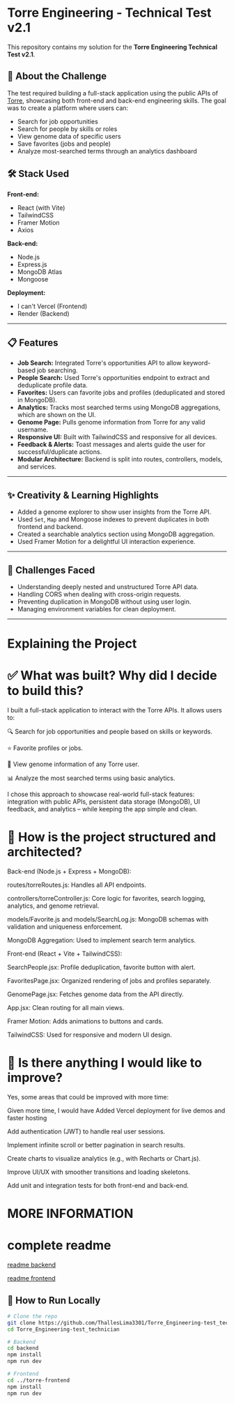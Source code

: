 # Torre Engineering - Technical Test v2.1

This repository contains my solution for the **Torre Engineering Technical Test v2.1**.

## 🧠 About the Challenge

The test required building a full-stack application using the public APIs of [Torre](https://torre.co), showcasing both front-end and back-end engineering skills. The goal was to create a platform where users can:

- Search for job opportunities
- Search for people by skills or roles
- View genome data of specific users
- Save favorites (jobs and people)
- Analyze most-searched terms through an analytics dashboard

## 🛠️ Stack Used

**Front-end:**
- React (with Vite)
- TailwindCSS
- Framer Motion
- Axios

**Back-end:**
- Node.js
- Express.js
- MongoDB Atlas
- Mongoose

**Deployment:**
- I can't Vercel (Frontend)
- Render (Backend)

---

## 📋 Features

- **Job Search:** Integrated Torre's opportunities API to allow keyword-based job searching.
- **People Search:** Used Torre's opportunities endpoint to extract and deduplicate profile data.
- **Favorites:** Users can favorite jobs and profiles (deduplicated and stored in MongoDB).
- **Analytics:** Tracks most searched terms using MongoDB aggregations, which are shown on the UI.
- **Genome Page:** Pulls genome information from Torre for any valid username.
- **Responsive UI:** Built with TailwindCSS and responsive for all devices.
- **Feedback & Alerts:** Toast messages and alerts guide the user for successful/duplicate actions.
- **Modular Architecture:** Backend is split into routes, controllers, models, and services.

---

## ✨ Creativity & Learning Highlights

- Added a genome explorer to show user insights from the Torre API.
- Used `Set`, `Map` and Mongoose indexes to prevent duplicates in both frontend and backend.
- Created a searchable analytics section using MongoDB aggregation.
- Used Framer Motion for a delightful UI interaction experience.

---

## 🧱 Challenges Faced

- Understanding deeply nested and unstructured Torre API data.
- Handling CORS when dealing with cross-origin requests.
- Preventing duplication in MongoDB without using user login.
- Managing environment variables for clean deployment.

---

#  Explaining the Project
<h1>✅ What was built? Why did I decide to build this?</h1>

I built a full-stack application to interact with the Torre APIs.
It allows users to:

🔍 Search for job opportunities and people based on skills or keywords.

⭐ Favorite profiles or jobs.

🧬 View genome information of any Torre user.

📊 Analyze the most searched terms using basic analytics.

I chose this approach to showcase real-world full-stack features: integration with public APIs, persistent data storage (MongoDB), UI feedback, and analytics – while keeping the app simple and clean.

# 🧱 How is the project structured and architected?
Back-end (Node.js + Express + MongoDB):

routes/torreRoutes.js: Handles all API endpoints.

controllers/torreController.js: Core logic for favorites, search logging, analytics, and genome retrieval.

models/Favorite.js and models/SearchLog.js: MongoDB schemas with validation and uniqueness enforcement.

MongoDB Aggregation: Used to implement search term analytics.

Front-end (React + Vite + TailwindCSS):

SearchPeople.jsx: Profile deduplication, favorite button with alert.

FavoritesPage.jsx: Organized rendering of jobs and profiles separately.

GenomePage.jsx: Fetches genome data from the API directly.

App.jsx: Clean routing for all main views.

Framer Motion: Adds animations to buttons and cards.

TailwindCSS: Used for responsive and modern UI design.

# 🧩 Is there anything I would like to improve?

Yes, some areas that could be improved with more time:

Given more time, I would have Added Vercel deployment for live demos and faster hosting

Add authentication (JWT) to handle real user sessions.

Implement infinite scroll or better pagination in search results.

Create charts to visualize analytics (e.g., with Recharts or Chart.js).

Improve UI/UX with smoother transitions and loading skeletons.

Add unit and integration tests for both front-end and back-end.


# MORE INFORMATION

<h1>complete readme</h1>

[readme backend](../backend/readme.md)

[readme frontend](../torre-frontend/README.md)


## 🚀 How to Run Locally

```bash
# Clone the repo
git clone https://github.com/ThallesLima3301/Torre_Engineering-test_technician.git
cd Torre_Engineering-test_technician

# Backend
cd backend
npm install
npm run dev

# Frontend
cd ../torre-frontend
npm install
npm run dev
